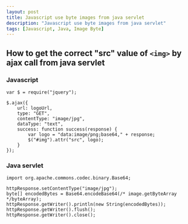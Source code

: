 ```yaml
---
layout: post
title: Javascript use byte images from java servlet
description: "Javascript use byte images from java servlet"
tags: [Javascript, Java, Image Byte]
---
```


## How to get the correct "src" value of ```<img>``` by ajax call from java servlet

### Javascript
```
var $ = require("jquery");

$.ajax({
    url: logoUrl,
    type: "GET",
    contentType: "image/jpg",
    dataType: "text",
    success: function success(response) {
        var logo = "data:image/png;base64," + response;
        $("#img").attr("src", logo);
    }
});
```

### Java servlet
```
import org.apache.commons.codec.binary.Base64;

httpResponse.setContentType("image/jpg");
byte[] encodedBytes = Base64.encodeBase64(/* image.getByteArray */byteArray);
httpResponse.getWriter().println(new String(encodedBytes));
httpResponse.getWriter().flush();
httpResponse.getWriter().close();
```
